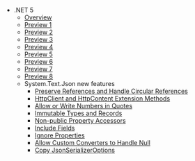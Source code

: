 * .NET 5
  * [Overview](overview.md)
  * [Preview 1](preview-1.md)
  * [Preview 2](preview-2.md)
  * [Preview 3](preview-3.md)
  * [Preview 4](preview-4.md)
  * [Preview 5](preview-5.md)
  * [Preview 6](preview-6.md)
  * [Preview 7](preview-7.md)
  * [Preview 8](preview-8.md)
  * System.Text.Json new features
    * [Preserve References and Handle Circular References](preserve-references-and-handle-circular-references.md)
    * [HttpClient and HttpContent Extension Methods](httpclient-and-httpcontent-extension-methods.md)
    * [Allow or Write Numbers in Quotes](allow-or-write-numbers-in-quotes.md)
    * [Immutable Types and Records](immutable-types-and-records.md)
    * [Non-public Property Accessors](non-public-property-accessors.md)
    * [Include Fields](include-fields.md)
    * [Ignore Properties](ignore-properties.md)
    * [Allow Custom Converters to Handle Null](allow-custom-converters-to-handle-null.md)
    * [Copy JsonSerializerOptions](copy-json-serializer-options.md)
